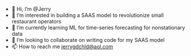 - 👋 Hi, I’m @Jerry
- 👀 I’m interested in building a SAAS model to revolutionize small restaurant operators
- 🌱 I’m currently learning ML for time-series forecasting for nonstationary data
- 💞️ I’m looking to collaborate on writing code for my SAAS model
- 📫 How to reach me jerrygdchld@aol.com

<!---
Jerrygdchld/Jerrygdchld is a ✨ special ✨ repository because its `README.md` (this file) appears on your GitHub profile.
You can click the Preview link to take a look at your changes.
--->
